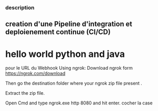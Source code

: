 ### description
## creation d'une Pipeline d'integration et deploienement continue (CI/CD)
# hello world python and java 
pour le URL du Webhook
Using ngrok:
Download ngrok form https://ngrok.com/download

Then go the destination folder where your ngrok zip file present .

Extract the zip file.

Open Cmd and type ngrok.exe http 8080 and hit enter.
 cocher la case


